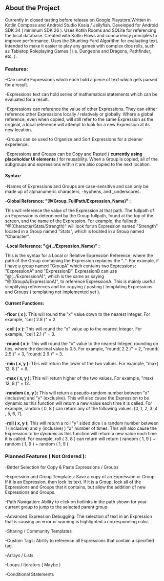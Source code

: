 ## About the Project

Currently in closed testing before release on Google Playstore.Written in Kotlin Compose and Android Studio Koala / Jellyfish. Developed for Android SDK 34 ( minimum SDK 26 ). Uses Kotlin Rooms and SQLite for referencing the local database. Created with Kotlin Flows and concurrency principles to improve performance. Uses the Shunting-Yard Algorithm for evaluating text. Intended to make it easier to play any games with complex dice rolls, such as Tabletop Roleplaying Games ( i.e. Dungeons and Dragons, Pathfinder, etc. ).

### Features: 

-Can create Expressions which each hold a piece of text which gets parsed for a result. 

-Expressions text can hold series of mathematical statements which can be evaluated for a result.

-Expressions can reference the value of other Expressions. They can either reference other Expressions locally / relatively or globally. Where a global reference, even when copied, will still refer to the same Expression as the original, a local reference will attempt to look for a new Expression at its new location.

-Groups can be used to Organize and Sort Expressions for a cleaner experience.

-Expressions and Groups can be Copy and Pasted ( **currently using placeholder UI elements** ) for reusability. When a Group is copied, all of the subgroups and expressions within it are also copied to the next location.

#### Syntax:

-Names of Expressions and Groups are case-sensitive and can only be made up of alphanumeric characters, -hyphens, and  _underscores.

-**Global Reference: "@(Group_FullPath/Expression_Name)" :**

This will reference the value of the Expression at that path. The fullpath of an Expression is determined by the Group fullpath, found at the top of the screen, and the name of the Expression. 
For example, the fullpath "@(Character/Stats/Strength)" will look for an Expression named "Strength" located in a Group named "Stats", which is located in a Group named "Character".

-**Local Reference: "@(../Expression_Name)" :**

This is the syntax for a Local or Relative Expression Reference, where the path of the Group containing the Expression replaces the "..". 
For example, if I have a group named "GroupA" which contains two Expressions: "ExpressionA" and "ExpressionB", ExpressionB can use "@(../ExpressionA)", which is the same as saying "@(GroupA/ExpressionA)", to reference ExpressionA. 
This is mainly useful simplifying references and for copying / pasting / templating Expressions and Groups ( templating not implemented yet ).


#### Current Functions:

-**floor ( x ):** This will round the "x" value down to the nearest Integer. For example, "ceil( 2.8 )" = 2.


-**ceil ( x ):** This will round the "x" value up to the nearest Integer. For example, "ceil( 2.1 )" = 3.


-**round ( x ):** This will round the "x" value to the nearest Integer, rounding on ties, where the decimal value is 0.5. For example, "round( 2.2 )" = 2, "round( 2.5 )" = 3, "round( 2.6 )" = 3.


-**min ( x, y ):** This will return the lower of the two values. For example, "max( 12, 8 )" = 8.


-**max ( x, y ):** This will return higher of the two values. For example, "max( 12, 8 )" = 12.


-**random ( x, y ):**
This will return a pseudo-random number between "x" (inclusive) and "y" (exclusive). This will also cause the Expression to be dynamic as this function will return a new value each time it is called. For example, random ( 0, 8 ) can return any of the following values: [0, 1, 2, 3 ,4 , 5, 6, 7].

-**roll ( x, y ):** 
This will return a roll "y" sided dice ( a random number between 1 (inclusive) and y (inclusive) ) "x" number of times. This will also cause the Expression to be *dynamic* as this function will return a new value each time it is called. 
For example, roll ( 3, 8 ) can return will return ( random ( 1, 9 ) + random ( 1, 9 ) + random ( 1, 9 )


### Planned Features ( Not Ordered ): 

-Better Selection for Copy & Paste Expressions / Groups

-Expression and Group Templates: Save a copy of an Expression or Group. If it is an Expression, then lock its text. If it is a Group, lock all of the Expressions and Groups that it contains, but allow the addition of new Expressions and Groups. 

-Path Navigation: Ability to click on hotlinks in the path shown for your current group to jump to the selected parent group.

-Advanced Expression Debugging: The selection of text in an Expression that is causing an error or warning is highlighted a corresponding color.

-Sharing / Community Templates

-Custom Tags: Ability to reference all Expressions that contain a specified tag.

-Arrays / Lists

-Loops / Iterators ( Maybe )

-Conditional Statements
